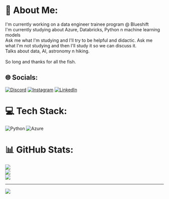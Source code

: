 # 💫 About Me:
I'm currently working on a data engineer trainee program @ Blueshift<br>I'm currently studying about Azure, Databricks, Python n machine learning models<br>Ask me what I'm studying and I'll try to be helpful and didactic. Ask me what I'm not studying and then I'll study it so we can discuss it.<br>Talks about data, AI, astronomy n hiking.<br><br>So long and thanks for all the fish.


## 🌐 Socials:
[![Discord](https://img.shields.io/badge/Discord-%237289DA.svg?logo=discord&logoColor=white)](https://discord.gg/@camposdojoao) [![Instagram](https://img.shields.io/badge/Instagram-%23E4405F.svg?logo=Instagram&logoColor=white)](https://instagram.com/camposdojoao) [![LinkedIn](https://img.shields.io/badge/LinkedIn-%230077B5.svg?logo=linkedin&logoColor=white)](https://linkedin.com/in/https://www.linkedin.com/in/engjoaocampos/) 

# 💻 Tech Stack:
![Python](https://img.shields.io/badge/python-3670A0?style=for-the-badge&logo=python&logoColor=ffdd54) ![Azure](https://img.shields.io/badge/azure-%230072C6.svg?style=for-the-badge&logo=azure-devops&logoColor=white)
# 📊 GitHub Stats:
![](https://github-readme-stats.vercel.app/api?username=camposdojoao&theme=radical&hide_border=false&include_all_commits=false&count_private=true)<br/>
![](https://github-readme-streak-stats.herokuapp.com/?user=camposdojoao&theme=radical&hide_border=false)<br/>
![](https://github-readme-stats.vercel.app/api/top-langs/?username=camposdojoao&theme=radical&hide_border=false&include_all_commits=false&count_private=true&layout=compact)

---
[![](https://visitcount.itsvg.in/api?id=camposdojoao&icon=0&color=0)](https://visitcount.itsvg.in)

<!-- Proudly created with GPRM ( https://gprm.itsvg.in ) -->

